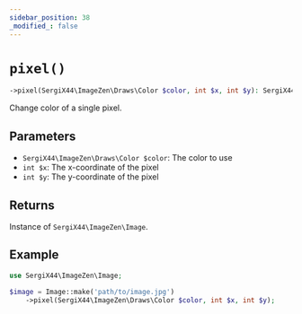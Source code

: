 ```yaml
---
sidebar_position: 38
_modified_: false
---
```

# `pixel()`

```php
->pixel(SergiX44\ImageZen\Draws\Color $color, int $x, int $y): SergiX44\ImageZen\Image
```
Change color of a single pixel.

## Parameters

- `SergiX44\ImageZen\Draws\Color $color`: The color to use
- `int $x`: The x-coordinate of the pixel
- `int $y`: The y-coordinate of the pixel


## Returns

Instance of `SergiX44\ImageZen\Image`.

## Example

```php
use SergiX44\ImageZen\Image;

$image = Image::make('path/to/image.jpg')
    ->pixel(SergiX44\ImageZen\Draws\Color $color, int $x, int $y);

```
